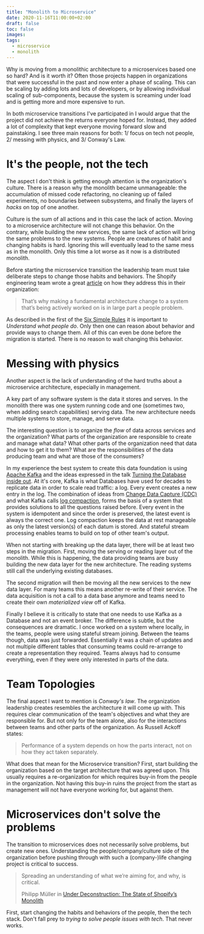 ```yaml
---
title: "Monolith to Microservice"
date: 2020-11-16T11:00:00+02:00
draft: false
toc: false
images:
tags: 
  - microservice
  - monolith
---
```


Why is moving from a monolithic architecture to a microservices based one so
hard? And is it worth it? Often those projects happen in organizations that
were successful in the past and now enter a phase of scaling. This can be
scaling by adding lots and lots of developers, or by allowing individual scaling
of sub-components, because the system is screaming under load and is getting
more and more expensive to run.

In both microservice transitions I've participated in I would argue that the
project did not achieve the returns everyone hoped for. Instead, they added a
lot of complexity that kept everyone moving forward slow and painstaking. I see
three main reasons for both: 1/ focus on tech not people, 2/ messing with
physics, and 3/ Conway's Law.

# It's the people, not the tech

The aspect I don't think is getting enough attention is the organization's
culture. There is a reason why the monolith became unmanageable: the
accumulation of missed code refactoring, no cleaning up of failed experiments,
no boundaries between subsystems, and finally the layers of *hacks* on top of
one another.

Culture is the sum of all actions and in this case the lack of action. Moving to
a microservice architecture will not change this behavior. On the contrary,
while building the new services, the same lack of action will bring the same
problems to the new systems. People are creatures of habit and changing habits
is hard. Ignoring this will eventually lead to the same mess as in the monolith.
Only this time a lot worse as it now is a distributed monolith.

Before starting the microservice transition the leadership team must take
deliberate steps to change those habits and behaviors. The Shopify engineering
team wrote a great [article][1] on how they address this in their organization:

> That’s why making a fundamental architecture change to a system that’s being
> actively worked on is in large part a people problem.

As described in the first of the [Six Simple Rules][2] it is important to
*Understand what people do*. Only then one can reason about behavior and provide
ways to change them. All of this can even be done before the migration is
started.  There is no reason to wait changing this behavior.

# Messing with physics

Another aspect is the lack of understanding of the hard truths about a
microservice architecture, especially in management.

A key part of any software system is the data it stores and serves. In the
monolith there was one system running code and one (sometimes two, when adding
search capabilities) serving data. The new architecture needs multiple systems
to store, manage, and serve data.

The interesting question is to organize the *flow* of data across services and
the organization? What parts of the organization are responsible to create and
manage what data? What other parts of the organization need that data and how to
get it to them? What are the responsibilities of the data producing team and
what are those of the consumers?

In my experience the best system to create this data foundation is using [Apache
Kafka][3] and the ideas expressed in the talk [Turning the Database inside
out][4]. At it's core, Kafka is what Databases have used for decades to
replicate data in order to scale read traffic: a log. Every event creates a new
entry in the log. The combination of ideas from [Change Data Capture (CDC)][5]
and what Kafka calls [log compaction][6], forms the basis of a system that
provides solutions to all the questions raised before. Every event in the system
is idempotent and since the order is preserved, the latest event is always the
correct one. Log compaction keeps the data at rest manageable as only the latest
version(s) of each datum is stored. And stateful stream processing enables teams
to build on top of other team's output.

When not starting with breaking up the data layer, there will be at least two
steps in the migration. First, moving the serving or reading layer out of the
monolith. While this is happening, the data providing teams are busy building
the new data layer for the new architecture. The reading systems still call the
underlying existing databases.

The second migration will then be moving all the new services to the new data
layer. For many teams this means another re-write of their service. The data
acquisition is not a call to a data base anymore and teams need to create their
own *materialized view* off of Kafka.

Finally I believe it is critically to state that one needs to use Kafka as a
Database and not an event broker. The difference is subtle, but the consequences
are dramatic. I once worked on a system where locally, in the teams, people were
using stateful stream joining. Between the teams though, data was just
forwarded. Essentially it was a chain of updates and not multiple different
tables that consuming teams could re-arrange to create a representation they
required. Teams always had to consume everything, even if they were only
interested in parts of the data.

# Team Topologies

The final aspect I want to mention is *Conway's law*. The organization
leadership creates resembles the architecture it will come up with. This
requires clear communication of the team's objectives and what they are
responsible for.  But not only for the team alone, also for the interactions
between teams and other parts of the organization. As Russell Ackoff states:

> Performance of a system depends on how the parts interact, not on how they act
> taken separately.

What does that mean for the Microservice transition? First, start building the
organization based on the target architecture that was agreed upon. This usually
requires a re-organization for which requires buy-in from the people in the
organization. Not having this buy-in ruins the project from the start as
management will not have everyone working for, but against them.

# Microservices don't solve the problems

The transition to microservices does not necessarily solve problems, but create
new ones. Understanding the people/company/culture side of the organization
before pushing through with such a (company-)life changing project is critical
to success.

> Spreading an understanding of what we’re aiming for, and why, is critical.
>
> Philipp Müller in [Under Deconstruction: The State of Shopify’s Monolith][1]

First, start changing the habits and behaviors of the people, then the tech
stack. Don't fall prey to *trying to solve people issues with tech*. That never
works.

[1]: https://shopify.engineering/shopify-monolith
[2]: https://www.goodreads.com/book/show/18249372-six-simple-rules
[3]: https://kafka.apache.org/
[4]: https://www.youtube.com/watch?v=fU9hR3kiOK0
[5]: https://en.wikipedia.org/wiki/Change_data_capture
[6]: https://www.confluent.io/blog/log-compaction-highlights-in-the-apache-kafka-and-stream-processing-community-june-2017/
